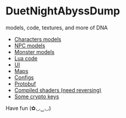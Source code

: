 # DuetNightAbyssDump
models, code, textures, and more of DNA

* [Characters models](https://github.com/Escartem/DuetNightAbyssDump/tree/master/EM/Content/Asset/Char/Player)
* [NPC models](https://github.com/Escartem/DuetNightAbyssDump/tree/master/EM/Content/Asset/Char/Npc)
* [Monster models](https://github.com/Escartem/DuetNightAbyssDump/tree/master/EM/Content/Asset/Char/Monster)
* [Lua code](https://github.com/Escartem/DuetNightAbyssDump/tree/master/EM/Content/Script)
* [UI](https://github.com/Escartem/DuetNightAbyssDump/tree/master/EM/Content/UI)
* [Maps](https://github.com/Escartem/DuetNightAbyssDump/tree/master/EM/Content/Maps)
* [Configs](https://github.com/Escartem/DuetNightAbyssDump/tree/master/EM/Config)
* [Protobuf](https://github.com/Escartem/DuetNightAbyssDump/tree/master/EM/Content/Script/NetworkEngine/Proto/file)
* [Compiled shaders (need reversing)](https://github.com/Escartem/DuetNightAbyssDump/tree/master/EM/ShaderLibs)
* [Some crypto keys](https://github.com/Escartem/DuetNightAbyssDump/blob/master/EM/Config/DefaultCrypto.ini)

Have fun (✿◡‿◡)
